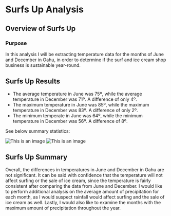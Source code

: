 # Surfs Up Analysis

## Overview of Surfs Up

### Purpose

In this analysis I will be extracting temperature data for the months of June and December in Oahu, in order to determine if the surf and ice cream shop business is sustainable year-round.

## Surfs Up Results

- The average temperature in June was 75º, while the average temperature in December was 71º. A difference of only 4º.
- The maximum temperature in June was 85º, while the maximum temperature in December was 83º. A difference of only 2º.
- The minimum temperate in June was 64º, while the minimum temperature in December was 56º. A difference of 8º.

See below summary statistics: 

![This is an image]()
![This is an image]()

## Surfs Up Summary
Overall, the differences in temperatures in June and December in Oahu are not significant. It can be said with confidence that the temperature will not affect surfing or the sale of ice cream, since the temperature is fairly consistent after comparing the data from June and December. I would like to perform additional analysis on the average amount of precipitation for each month, as I would suspect rainfall would affect surfing and the sale of ice cream as well. Lastly, I would also like to examine the months with the maximum amount of precipitation throughout the year.
